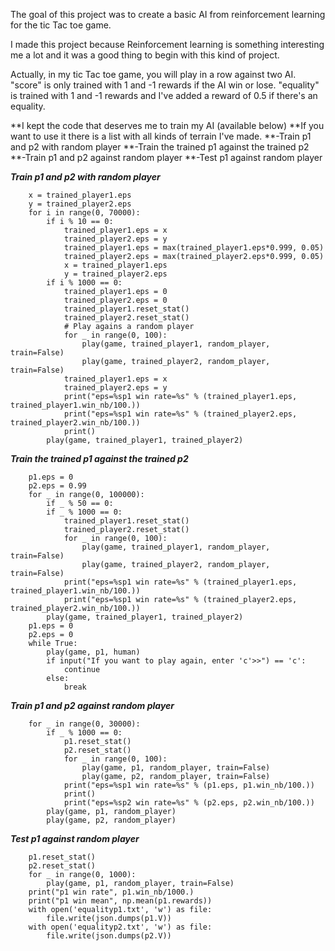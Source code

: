 The goal of this project was to create a basic AI from reinforcement learning for the tic Tac toe game.

I made this project because Reinforcement learning is something interesting me a lot and it was a good thing to begin with this kind of project.

Actually, in my tic Tac toe game, you will play in a row against two AI. 
    "score" is only trained with 1 and -1 rewards if the AI win or lose.
    "equality" is trained with 1 and -1 rewards and I've added a reward of 0.5 if there's an equality.

**I kept the code that deserves me to train my AI (available below)
**If you want to use it there is a list with all kinds of terrain I've made.
    **-Train p1 and p2 with random player
    **-Train the trained p1 against the trained p2
    **-Train p1 and p2 against random player
    **-Test p1 against random player


***Train p1 and p2 with random player***
``` 
    x = trained_player1.eps
    y = trained_player2.eps
    for i in range(0, 70000):
        if i % 10 == 0:
            trained_player1.eps = x
            trained_player2.eps = y
            trained_player1.eps = max(trained_player1.eps*0.999, 0.05)
            trained_player2.eps = max(trained_player2.eps*0.999, 0.05)
            x = trained_player1.eps
            y = trained_player2.eps
        if i % 1000 == 0:
            trained_player1.eps = 0
            trained_player2.eps = 0
            trained_player1.reset_stat()
            trained_player2.reset_stat()
            # Play agains a random player
            for _ in range(0, 100):
                play(game, trained_player1, random_player, train=False)
                play(game, trained_player2, random_player, train=False)
            trained_player1.eps = x
            trained_player2.eps = y
            print("eps=%sp1 win rate=%s" % (trained_player1.eps, trained_player1.win_nb/100.))
            print("eps=%sp1 win rate=%s" % (trained_player2.eps, trained_player2.win_nb/100.))
            print()
        play(game, trained_player1, trained_player2)
```

***Train the trained p1 against the trained p2***

```
    p1.eps = 0
    p2.eps = 0.99
    for _ in range(0, 100000):
        if _ % 50 == 0:
        if _ % 1000 == 0:
            trained_player1.reset_stat()
            trained_player2.reset_stat()
            for _ in range(0, 100):
                play(game, trained_player1, random_player, train=False)
                play(game, trained_player2, random_player, train=False)
            print("eps=%sp1 win rate=%s" % (trained_player1.eps, trained_player1.win_nb/100.))
            print("eps=%sp1 win rate=%s" % (trained_player2.eps, trained_player2.win_nb/100.))
        play(game, trained_player1, trained_player2)
    p1.eps = 0
    p2.eps = 0
    while True:
        play(game, p1, human)
        if input("If you want to play again, enter 'c'>>") == 'c':
            continue
        else:
            break
```

***Train p1 and p2 against random player***
```
    for _ in range(0, 30000):
        if _ % 1000 == 0:
            p1.reset_stat()
            p2.reset_stat()
            for _ in range(0, 100):
                play(game, p1, random_player, train=False)
                play(game, p2, random_player, train=False)
            print("eps=%sp1 win rate=%s" % (p1.eps, p1.win_nb/100.))
            print()
            print("eps=%sp2 win rate=%s" % (p2.eps, p2.win_nb/100.))
        play(game, p1, random_player)
        play(game, p2, random_player)
```

***Test p1 against random player***
```
    p1.reset_stat()
    p2.reset_stat()
    for _ in range(0, 1000):
        play(game, p1, random_player, train=False)
    print("p1 win rate", p1.win_nb/1000.)
    print("p1 win mean", np.mean(p1.rewards))
    with open('equalityp1.txt', 'w') as file:
        file.write(json.dumps(p1.V))
    with open('equalityp2.txt', 'w') as file:
        file.write(json.dumps(p2.V))
```
